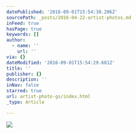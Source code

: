 ```yaml
---
datePublished: '2016-09-01T15:54:30.206Z'
sourcePath: _posts/2016-04-22-artist-photos.md
inFeed: true
hasPage: true
keywords: []
author:
  - name: ''
    url: ''
via: {}
dateModified: '2016-09-01T15:54:29.681Z'
title: ''
publisher: {}
description: ''
inNav: false
starred: true
url: artist-photo-gs/index.html
_type: Article

---
```

![](https://s3-us-west-2.amazonaws.com/the-grid-img/p/d13b2e601dc80ea4041e78bedbe0fe83848df461.jpg)